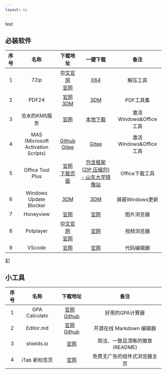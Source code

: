 ```yaml
---
layout: my
---
```


test

##  必装软件
  
| 序号 | 名称 | 下载地址 | 一键下载 | 备注 |
| :------------: | :------------: | :------------: | :------------: | :------------: |
| 1 | 7Zip | [中文官网](https://sparanoid.com/lab/7z/) <br> [官网](https://7-zip.org/) | [X64](https://www.7-zip.org/a/7z2301-x64.exe) | 解压工具 |
| 2 | PDF24 | [官网](https://tools.pdf24.org/zh/) <br> [3DM](https://soft.3dmgame.com/down/276158.html) | [3DM](https://down.wsyhn.com/23_325326) | PDF工具集 |
| 3 | 沧水的KMS服务 | [官网](https://kms.cangshui.net/)  | [本地下载](https://kms.cangshui.net/kms/KMS-Cangshui.net.bat) | 激活Windows&Office工具 |
| 4 | MAS <br> (Microsoft Activation Scripts) | [Github](https://github.com/massgravel/Microsoft-Activation-Scripts) <br> [Gitee](https://gitee.com/cherrycube/Microsoft-Activation-Scripts) | [Gitee](https://gitee.com/cherrycube/Microsoft-Activation-Scripts/blob/master/MAS/All-In-One-Version/MAS_AIO.cmd) | 激活Windows&Office工具 |
| 5 | Office Tool Plus | [官网](https://otp.landian.vip/zh-cn/) <br> [下载页面](https://otp.landian.vip/zh-cn/download.html) | [包含框架 (ZIP 压缩包) - 山东大学镜像站](https://otp.landian.vip/redirect/download.php?type=runtime&site=sdumirror) | Office下载工具 |
| 6 | Windows Update Blocker | [3DM](https://soft.3dmgame.com/down/199619.html) | [3DM](https://down.wsyhn.com/23_256733) | 屏蔽Windows更新 |
| 7 | Honeyview | [官网](https://www.bandisoft.com/honeyview/) | [官网](https://www.bandisoft.com/honeyview/dl.php?web) | 图片浏览器 |
| 8 | Potplayer | [中文官网](http://www.potplayercn.com/) <br> [官网](http://potplayer.tv/?lang=zh_CN) | [官网](https://t1.daumcdn.net/potplayer/PotPlayer/Version/Latest/PotPlayerSetup64.exe) | 视频浏览器 |
| 9 | VScode | [官网](https://code.visualstudio.com/)| [官网](https://code.visualstudio.com/docs/?dv=win64user) | 代码编辑器 |

<a href="$2" target="_blank">$1</a>

##  小工具
  
| 序号 | 名称 | 下载地址 | 备注 |
| :------------: | :------------: | :------------: | :------------: |
| 1 | GPA Calculato | [官网](http://blog.zhimind.com/gpa_calculator.html) &ensp; [Github](http://blog.zhimind.com/gpa_calculator.html) | 好用的GPA计算器 |
| 2 | Editor.md | [官网](https://pandao.github.io/editor.md/) &ensp; [Github](https://github.com/pandao/editor.md) | 开源在线 Markdown 编辑器 |
| 3 | shields.io | [官网](https://shields.io/)| 简洁、一致且清晰的徽章(README) |
| 4 | iTab 新标签页 | [官网](https://www.itab.link/)| 免费无广告的组件式浏览器主页 |

